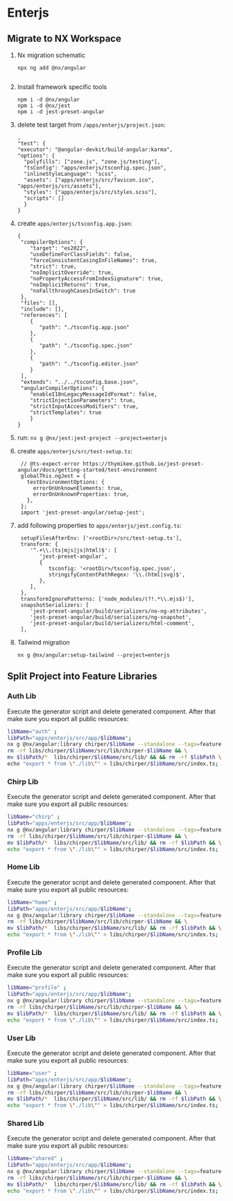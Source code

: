 # Enterjs

## Migrate to NX Workspace

1. Nx migration schematic
   ```
   npx ng add @nx/angular
  
   ```
2. Install framework specific tools
   ```
   npm i -d @nx/angular
   npm i -d @nx/jest
   npm i -d jest-preset-angular
   ```
  1. delete test target from `/apps/enterjs/project.json`:
     ```
     ,
     "test": {
     "executor": "@angular-devkit/build-angular:karma",
     "options": {
       "polyfills": ["zone.js", "zone.js/testing"],
       "tsConfig": "apps/enterjs/tsconfig.spec.json",
       "inlineStyleLanguage": "scss",
       "assets": ["apps/enterjs/src/favicon.ico", "apps/enterjs/src/assets"],
       "styles": ["apps/enterjs/src/styles.scss"],
       "scripts": []
       }
     }
     ```
  2. create `apps/enterjs/tsconfig.app.json`:
     ```
     {
      "compilerOptions": {
         "target": "es2022",
         "useDefineForClassFields": false,
         "forceConsistentCasingInFileNames": true,
         "strict": true,
         "noImplicitOverride": true,
         "noPropertyAccessFromIndexSignature": true,
         "noImplicitReturns": true,
         "noFallthroughCasesInSwitch": true
      },
      "files": [],
      "include": [],
      "references": [
         {
            "path": "./tsconfig.app.json"
         },
         {
            "path": "./tsconfig.spec.json"
         },
         {
            "path": "./tsconfig.editor.json"
         }
      ],
      "extends": "../../tsconfig.base.json",
      "angularCompilerOptions": {
         "enableI18nLegacyMessageIdFormat": false,
         "strictInjectionParameters": true,
         "strictInputAccessModifiers": true,
         "strictTemplates": true
         }
     }

     ```
  3. run: `nx g @nx/jest:jest-project --project=enterjs`

  4. create `apps/enterjs/src/test-setup.ts`:
     ```
      // @ts-expect-error https://thymikee.github.io/jest-preset-angular/docs/getting-started/test-environment
      globalThis.ngJest = {
        testEnvironmentOptions: {
          errorOnUnknownElements: true,
          errorOnUnknownProperties: true,
        },
      };
      import 'jest-preset-angular/setup-jest';
     ```

  5. add following properties to `apps/enterjs/jest.config.ts`:
      ```
       setupFilesAfterEnv: ['<rootDir>/src/test-setup.ts'],
       transform: {
          '^.+\\.(ts|mjs|js|html)$': [
             'jest-preset-angular',
             {
                tsconfig: '<rootDir>/tsconfig.spec.json',
                stringifyContentPathRegex: '\\.(html|svg)$',
             },
          ],
       },
       transformIgnorePatterns: ['node_modules/(?!.*\\.mjs$)'],
       snapshotSerializers: [
          'jest-preset-angular/build/serializers/no-ng-attributes',
          'jest-preset-angular/build/serializers/ng-snapshot',
          'jest-preset-angular/build/serializers/html-comment',
       ],
      ```

3. Tailwind migration
   ```
   nx g @nx/angular:setup-tailwind --project=enterjs
   ```
## Split Project into Feature Libraries

### Auth Lib
Execute the generator script and delete generated component. After that make sure you export all public resources:
```bash
libName="auth" ;
libPath="apps/enterjs/src/app/$libName";
nx g @nx/angular:library chirper/$libName --standalone --tags=feature --importPath=@chirper/$libName && \
rm -rf libs/chirper/$libName/src/lib/chirper-$libName && \
mv $libPath/*  libs/chirper/$libName/src/lib/ && && rm -rf $libPath \
echo "export * from \"./lib\"" > libs/chirper/$libName/src/index.ts;
```

### Chirp Lib
Execute the generator script and delete generated component. After that make sure you export all public resources:
```bash
libName="chirp" ;
libPath="apps/enterjs/src/app/$libName";
nx g @nx/angular:library chirper/$libName --standalone --tags=feature --importPath=@chirper/$libName && \
rm -rf libs/chirper/$libName/src/lib/chirper-$libName && \
mv $libPath/*  libs/chirper/$libName/src/lib/ && rm -rf $libPath && \
echo "export * from \"./lib\"" > libs/chirper/$libName/src/index.ts;
```

### Home Lib
Execute the generator script and delete generated component. After that make sure you export all public resources:
```bash
libName="home" ;
libPath="apps/enterjs/src/app/$libName";
nx g @nx/angular:library chirper/$libName --standalone --tags=feature --importPath=@chirper/$libName && \
rm -rf libs/chirper/$libName/src/lib/chirper-$libName && \
mv $libPath/*  libs/chirper/$libName/src/lib/ && rm -rf $libPath && \
echo "export * from \"./lib\"" > libs/chirper/$libName/src/index.ts;
```

### Profile Lib
Execute the generator script and delete generated component. After that make sure you export all public resources:
```bash
libName="profile" ;
libPath="apps/enterjs/src/app/$libName";
nx g @nx/angular:library chirper/$libName --standalone --tags=feature --importPath=@chirper/$libName && \
rm -rf libs/chirper/$libName/src/lib/chirper-$libName && \
mv $libPath/*  libs/chirper/$libName/src/lib/ && rm -rf $libPath && \
echo "export * from \"./lib\"" > libs/chirper/$libName/src/index.ts;
```

### User Lib
Execute the generator script and delete generated component. After that make sure you export all public resources:
```bash
libName="user" ;
libPath="apps/enterjs/src/app/$libName";
nx g @nx/angular:library chirper/$libName --standalone --tags=feature --importPath=@chirper/$libName && \
rm -rf libs/chirper/$libName/src/lib/chirper-$libName && \
mv $libPath/*  libs/chirper/$libName/src/lib/ && rm -rf $libPath && \
echo "export * from \"./lib\"" > libs/chirper/$libName/src/index.ts;
```



### Shared Lib
Execute the generator script and delete generated component. After that make sure you export all public resources:
```bash
libName="shared" ;
libPath="apps/enterjs/src/app/$libName";
nx g @nx/angular:library chirper/$libName --standalone --tags=feature --importPath=@chirper/$libName && \
rm -rf libs/chirper/$libName/src/lib/chirper-$libName && \
mv $libPath/*  libs/chirper/$libName/src/lib/ && rm -rf $libPath && \
echo "export * from \"./lib\"" > libs/chirper/$libName/src/index.ts;
```
